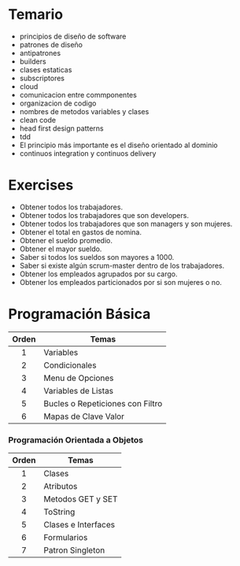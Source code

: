 # Temario
* principios de diseño de software
* patrones de diseño
* antipatrones
* builders
* clases estaticas
* subscriptores
* cloud
* comunicacion entre commponentes
* organizacion de codigo
* nombres de metodos variables y clases
* clean code
* head first design patterns
* tdd
* El principio más importante es el diseño orientado al dominio
* continuos integration y continuos delivery

# Exercises

* Obtener todos los trabajadores.
* Obtener todos los trabajadores que son developers.
* Obtener todos los trabajadores que son managers y son mujeres.
* Obtener el total en gastos de nomina.
* Obtener el sueldo promedio.
* Obtener el mayor sueldo.
* Saber si todos los sueldos son mayores a 1000.
* Saber si existe algún scrum-master dentro de los trabajadores.
* Obtener los empleados agrupados por su cargo.
* Obtener los empleados particionados por si son mujeres o no.

# Programaci&oacute;n B&aacute;sica

|  Orden  | Temas                            |
|:-------:|----------------------------------|
|    1    | Variables                        |
|    2    | Condicionales                    |
|    3    | Menu de Opciones                 |
|    4    | Variables de Listas              |
|    5    | Bucles o Repeticiones con Filtro |
|    6    | Mapas de Clave Valor             |

### Programaci&oacute;n Orientada a Objetos

| Orden | Temas               |
|:-----:|---------------------|
|   1   | Clases              |
|   2   | Atributos           |
|   3   | Metodos GET y SET   |
|   4   | ToString            |
|   5   | Clases e Interfaces |
|   6   | Formularios         |
|   7   | Patron Singleton    |